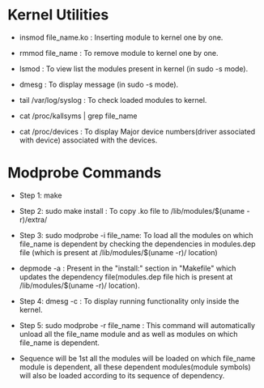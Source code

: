 # Kernel Utilities

- insmod file_name.ko : Inserting module to kernel one by one.

- rmmod file_name : To remove module to kernel one by one.

- lsmod : To view list the modules present in kernel (in sudo -s mode).

- dmesg : To display message (in sudo -s mode).

- tail /var/log/syslog : To check loaded modules to kernel.

- cat /proc/kallsyms | grep file_name

- cat /proc/devices : To display Major device numbers(driver associated with device) associated with the devices.

# Modprobe Commands

- Step 1: make

- Step 2: sudo make install : To copy .ko file to /lib/modules/$(uname -r)/extra/

- Step 3: sudo modprobe -i file_name: To load all the modules on which file_name is dependent by checking the dependencies in modules.dep file (which is present at /lib/modules/$(uname -r)/ location)

- depmode -a : Present in the "install:" section in "Makefile" which updates the dependency file(modules.dep file hich is present at /lib/modules/$(uname -r)/ location).

- Step 4: dmesg -c : To display running functionality only inside the kernel.

- Step 5: sudo modprobe -r file_name : This command will automatically unload all the file_name module and as well as modules on which file_name is dependent.

- Sequence will be 1st all the modules will be loaded on which file_name module is dependent, all these dependent modules(module symbols) will also be loaded according to its sequence of dependency.


